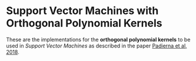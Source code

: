 # Support Vector Machines with Orthogonal Polynomial Kernels

These are the implementations for the **orthogonal polynomial kernels**
to be used in *Support Vector Machines* as described in the paper [Padierna et al, 2018](https://www.sciencedirect.com/science/article/abs/pii/S0031320318302280).